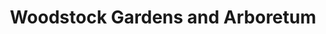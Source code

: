 ---
title: "Woodstock Gardens and Arboretum"
address: "Woodstock Estate, Inistioge, Co. Kilkenny"
tel: "+353 (0)87 854 9785"
county: "Kilkenny"
category: "Parks"
type: "Content"
lat: "52.489017486572266"
lng: "-7.066311836242676"
---